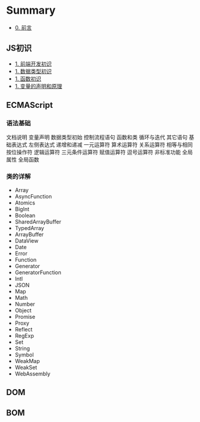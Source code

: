 # Summary

* [0. 前言](README.md)

## JS初识

* [1. 前端开发初识](docs/hello.md)
* [1. 数据类型初识](docs/hello.md)
* [1. 函数初识](docs/hello.md)
* [1. 变量的声明和原理](docs/hello.md)

## ECMAScript

### 语法基础

 文档说明
 变量声明
 数据类型初始
 控制流程语句
 函数和类
 循环与迭代
 其它语句
 基础表达式
 左侧表达式
 递增和递减
 一元运算符
 算术运算符
 关系运算符
 相等与相同
 按位操作符
 逻辑运算符
 三元条件运算符
 赋值运算符
 逗号运算符
 非标准功能
 全局属性
 全局函数

### 类的详解

 - Array
 - AsyncFunction
 - Atomics
 - BigInt
 - Boolean
 - SharedArrayBuffer
 - TypedArray
 - ArrayBuffer
 - DataView
 - Date
 - Error
 - Function
 - Generator
 - GeneratorFunction
 - Intl
 - JSON
 - Map
 - Math
 - Number
 - Object
 - Promise
 - Proxy
 - Reflect
 - RegExp
 - Set
 - String
 - Symbol
 - WeakMap
 - WeakSet
 - WebAssembly

## DOM 

## BOM